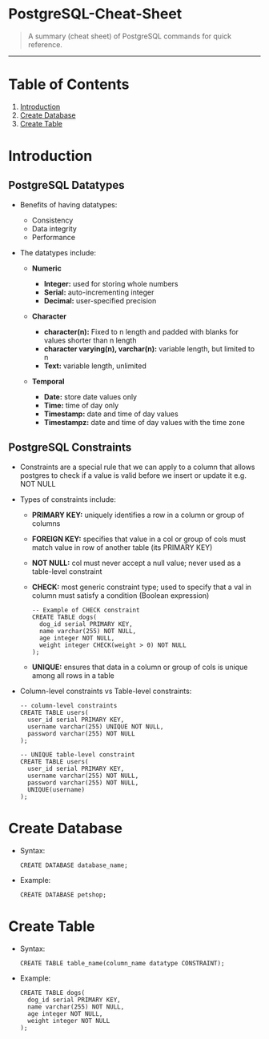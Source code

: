 # PostgreSQL-Cheat-Sheet
> A summary (cheat sheet) of PostgreSQL commands for quick reference.
<hr>

# Table of Contents
1. [Introduction](#introduction)
2. [Create Database](#create-database)
2. [Create Table](#create-table)

# <a name="introduction"></a>Introduction

## PostgreSQL Datatypes
* Benefits of having datatypes:
  * Consistency
  * Data integrity
  * Performance

* The datatypes include:
  * **Numeric**
    * **Integer:** used for storing whole numbers
    * **Serial:** auto-incrementing integer
    * **Decimal:** user-specified precision

  * **Character**
    * **character(n):** Fixed to n length and padded with blanks for values shorter than n length
    * **character varying(n), varchar(n):** variable length, but limited to n
    * **Text:** variable length, unlimited

  * **Temporal**
    * **Date:** store date values only
    * **Time:** time of day only
    * **Timestamp:** date and time of day values
    * **Timestampz:** date and time of day values with the time zone

## PostgreSQL Constraints
* Constraints are a special rule that we can apply to a column that allows postgres to check if a value is valid before we insert or update it e.g. NOT NULL

* Types of constraints include:
  * **PRIMARY KEY:** uniquely identifies a row in a column or group of columns
  * **FOREIGN KEY:** specifies that value in a col or group of cols must match value in row of another table (its PRIMARY KEY)
  * **NOT NULL:** col must never accept a null value; never used as a table-level constraint
  * **CHECK:** most generic constraint type; used to specify that a val in column must satisfy a condition (Boolean expression)

    ```
    -- Example of CHECK constraint
    CREATE TABLE dogs(
      dog_id serial PRIMARY KEY,
      name varchar(255) NOT NULL,
      age integer NOT NULL,
      weight integer CHECK(weight > 0) NOT NULL
    );
    ```

  * **UNIQUE:** ensures that data in a column or group of cols is unique among all rows in a table

* Column-level constraints vs Table-level constraints:
  ```
  -- column-level constraints
  CREATE TABLE users(
    user_id serial PRIMARY KEY,
    username varchar(255) UNIQUE NOT NULL,
    password varchar(255) NOT NULL
  );

  -- UNIQUE table-level constraint
  CREATE TABLE users(
    user_id serial PRIMARY KEY,
    username varchar(255) NOT NULL,
    password varchar(255) NOT NULL,
    UNIQUE(username)
  );
  ```

# <a name="create-database"></a>Create Database
* Syntax:
  ```
  CREATE DATABASE database_name;
  ```

* Example:
  ```
  CREATE DATABASE petshop;
  ```

# <a name="create-table"></a>Create Table
* Syntax:
  ```
  CREATE TABLE table_name(column_name datatype CONSTRAINT);
  ```

* Example:
  ```
  CREATE TABLE dogs(
    dog_id serial PRIMARY KEY,
    name varchar(255) NOT NULL,
    age integer NOT NULL,
    weight integer NOT NULL
  );
  ```
